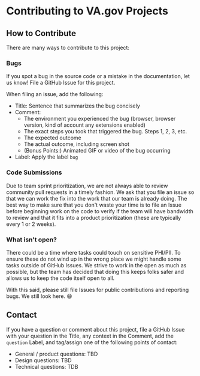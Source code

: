 # Contributing to VA.gov Projects

## How to Contribute

There are many ways to contribute to this project:

### Bugs

If you spot a bug in the source code or a mistake in the documentation, let us know! File a GitHub Issue for this project.

When filing an issue, add the following:

- Title: Sentence that summarizes the bug concisely
- Comment:
    - The environment you experienced the bug (browser, browser version, kind of account any extensions enabled)
    - The exact steps you took that triggered the bug. Steps 1, 2, 3, etc.
    - The expected outcome
    - The actual outcome, including screen shot
    - (Bonus Points:) Animated GIF or video of the bug occurring
- Label: Apply the label `bug`

### Code Submissions

Due to team sprint prioritization, we are not always able to review community pull requests in a timely fashion. We ask that you file an issue so that we can work the fix into the work that our team is already doing. The best way to make sure that you don't waste your time is to file an Issue before beginning work on the code to verify if the team will have bandwidth to review and that it fits into a product prioritization (these are typically every 1 or 2 weeks).

### What isn't open?

There could be a time where tasks could touch on sensitive PHI/PII. To ensure these do not wind up in the wrong place we might handle some tasks outside of GitHub Issues. We strive to work in the open as much as possible, but the team has decided that doing this keeps folks safer and allows us to keep the code itself open to all.

With this said, please still file Issues for public contributions and reporting bugs. We still look here. :smile:

## Contact

If you have a question or comment about this project, file a GitHub Issue with your question in the Title, any context in the Comment, add the `question` Label, and tag/assign one of the following points of contact:

* General / product questions: TBD
* Design questions: TBD
* Technical questions: TDB

